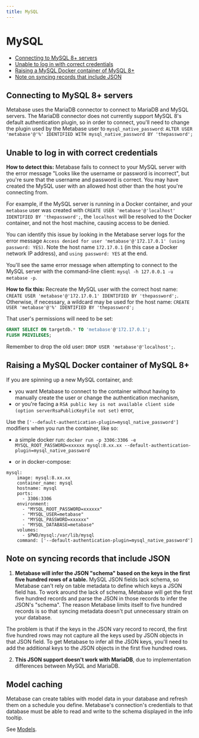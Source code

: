 ```yaml
---
title: MySQL
---
```


# MySQL

- [Connecting to MySQL 8+ servers](#connecting-to-mysql-8-servers)
- [Unable to log in with correct credentials](#unable-to-log-in-with-correct-credentials)
- [Raising a MySQL Docker container of MySQL 8+](#raising-a-mysql-docker-container-of-mysql-8)
- [Note on syncing records that include JSON](#note-on-syncing-records-that-include-json)

## Connecting to MySQL 8+ servers

Metabase uses the MariaDB connector to connect to MariaDB and MySQL servers. The MariaDB connector does not currently support MySQL 8's default authentication plugin, so in order to connect, you'll need to change the plugin used by the Metabase user to `mysql_native_password`: `ALTER USER 'metabase'@'%' IDENTIFIED WITH mysql_native_password BY 'thepassword';`

## Unable to log in with correct credentials

**How to detect this:** Metabase fails to connect to your MySQL server with the error message "Looks like the username or password is incorrect", but you're sure that the username and password is correct. You may have created the MySQL user with an allowed host other than the host you're connecting from.

For example, if the MySQL server is running in a Docker container, and your `metabase` user was created with `CREATE USER 'metabase'@'localhost' IDENTIFIED BY 'thepassword';`, the `localhost` will be resolved to the Docker container, and not the host machine, causing access to be denied.

You can identify this issue by looking in the Metabase server logs for the error message `Access denied for user 'metabase'@'172.17.0.1' (using password: YES)`. Note the host name `172.17.0.1` (in this case a Docker network IP address), and `using password: YES` at the end.

You'll see the same error message when attempting to connect to the MySQL server with the command-line client: `mysql -h 127.0.0.1 -u metabase -p`.

**How to fix this:** Recreate the MySQL user with the correct host name: `CREATE USER 'metabase'@'172.17.0.1' IDENTIFIED BY 'thepassword';`. Otherwise, if necessary, a wildcard may be used for the host name: `CREATE USER 'metabase'@'%' IDENTIFIED BY 'thepassword';`

That user's permissions will need to be set:

```sql
GRANT SELECT ON targetdb.* TO 'metabase'@'172.17.0.1';
FLUSH PRIVILEGES;
```

Remember to drop the old user: `DROP USER 'metabase'@'localhost';`.

## Raising a MySQL Docker container of MySQL 8+

If you are spinning up a new MySQL container, and:

- you want Metabase to connect to the container without having to manually create the user or change the authentication mechanism,
- or you're facing a `RSA public key is not available client side (option serverRsaPublicKeyFile not set)` error,

Use the `['--default-authentication-plugin=mysql_native_password']` modifiers when you run the container, like so:

- a simple docker run: `docker run -p 3306:3306 -e MYSQL_ROOT_PASSWORD=xxxxxx mysql:8.xx.xx --default-authentication-plugin=mysql_native_password`

- or in docker-compose:

```
mysql:
    image: mysql:8.xx.xx
    container_name: mysql
    hostname: mysql
    ports:
      - 3306:3306
    environment:
      - "MYSQL_ROOT_PASSWORD=xxxxxx"
      - "MYSQL_USER=metabase"
      - "MYSQL_PASSWORD=xxxxxx"
      - "MYSQL_DATABASE=metabase"
    volumes:
      - $PWD/mysql:/var/lib/mysql
    command: ['--default-authentication-plugin=mysql_native_password']
```

## Note on syncing records that include JSON

1. **Metabase will infer the JSON "schema" based on the keys in the first five hundred rows of a table.** MySQL JSON fields lack schema, so Metabase can't rely on table metadata to define which keys a JSON field has. To work around the lack of schema, Metabase will get the first five hundred records and parse the JSON in those records to infer the JSON's "schema". The reason Metabase limits itself to five hundred records is so that syncing metadata doesn't put unnecessary strain on your database.

The problem is that if the keys in the JSON vary record to record, the first five hundred rows may not capture all the keys used by JSON objects in that JSON field. To get Metabase to infer all the JSON keys, you'll need to add the additional keys to the JSON objects in the first five hundred rows.

2. **This JSON support doesn't work with MariaDB**, due to implementation differences between MySQL and MariaDB.

## Model caching

Metabase can create tables with model data in your database and refresh them on a schedule you define. Metabase's connection's credentials to that database must be able to read and write to the schema displayed in the info tooltip.

See [Models](../../users-guide/models.md).
